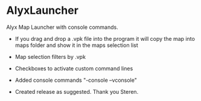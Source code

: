 # AlyxLauncher
Alyx Map Launcher with console commands.
- If you drag and drop a .vpk file into the program it will copy the map into maps folder and show it in the maps selection list
- Map selection filters by .vpk
- Checkboxes to activate custom command lines
- Added console commands "-console –vconsole"

- Created release as suggested. Thank you Steren.
